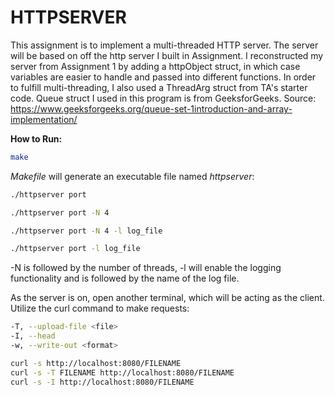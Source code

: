 # HTTPSERVER

This assignment is to implement a multi-threaded HTTP server. The server will be based on off the http server I built in Assignment. I reconstructed my server from Assignment 1 by adding a httpObject struct, in which case variables are easier to handle and passed into different functions. In order to fulfill multi-threading, I also used a ThreadArg struct from TA's starter code. Queue struct I used in this program is from GeeksforGeeks. Source: https://www.geeksforgeeks.org/queue-set-1introduction-and-array-implementation/

__How to Run:__

```bash
make
```

_Makefile_ will generate an executable file named _httpserver_:

```bash
./httpserver port
```

```bash
./httpserver port -N 4 
```

```bash
./httpserver port -N 4 -l log_file
```

```bash
./httpserver port -l log_file
```

-N is followed by the number of threads, -l will enable the logging functionality and is followed by the name of the log file. 

As the server is on, open another terminal, which will be acting as the client. Utilize the curl command to make requests: 

```bash
-T, --upload-file <file>
-I, --head
-w, --write-out <format>

curl -s http://localhost:8080/FILENAME
curl -s -T FILENAME http://localhost:8080/FILENAME
curl -s -I http://localhost:8080/FILENAME
```